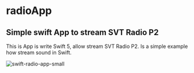 # radioApp
## Simple swift App to stream SVT Radio P2 

This is App is write Swift 5, allow stream SVT Radio P2. Is a simple example how stream sound in Swift.

![swift-radio-app-small](https://user-images.githubusercontent.com/7523384/108477011-fbc95700-7292-11eb-975d-a843ece20c66.png)

